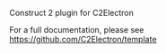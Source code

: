 Construct 2 plugin for C2Electron

For a full documentation, please see https://github.com/C2Electron/template
